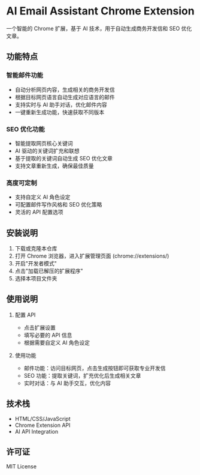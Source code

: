 # AI Email Assistant Chrome Extension

一个智能的 Chrome 扩展，基于 AI 技术，用于自动生成商务开发信和 SEO 优化文章。

## 功能特点

### 智能邮件功能
- 自动分析网页内容，生成相关的商务开发信
- 根据目标网页语言自动生成对应语言的邮件
- 支持实时与 AI 助手对话，优化邮件内容
- 一键重新生成功能，快速获取不同版本

### SEO 优化功能
- 智能提取网页核心关键词
- AI 驱动的关键词扩充和联想
- 基于提取的关键词自动生成 SEO 优化文章
- 支持文章重新生成，确保最佳质量

### 高度可定制
- 支持自定义 AI 角色设定
- 可配置邮件写作风格和 SEO 优化策略
- 灵活的 API 配置选项

## 安装说明

1. 下载或克隆本仓库
2. 打开 Chrome 浏览器，进入扩展管理页面 (chrome://extensions/)
3. 开启"开发者模式"
4. 点击"加载已解压的扩展程序"
5. 选择本项目文件夹

## 使用说明

1. 配置 API
   - 点击扩展设置
   - 填写必要的 API 信息
   - 根据需要自定义 AI 角色设定

2. 使用功能
   - 邮件功能：访问目标网页，点击生成按钮即可获取专业开发信
   - SEO 功能：提取关键词，扩充优化后生成相关文章
   - 实时对话：与 AI 助手交互，优化内容

## 技术栈

- HTML/CSS/JavaScript
- Chrome Extension API
- AI API Integration

## 许可证

MIT License 